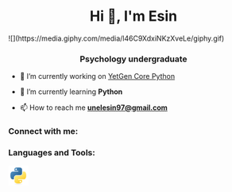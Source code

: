 <h1 align="center">Hi 👋, I'm Esin</h1>
![](https://media.giphy.com/media/l46C9XdxiNKzXveLe/giphy.gif)
<h3 align="center">Psychology undergraduate</h3>

- 🔭 I’m currently working on [YetGen Core Python](https://yetkingencler.com/jump/)

- 🌱 I’m currently learning **Python**

- 📫 How to reach me **unelesin97@gmail.com**

<h3 align="left">Connect with me:</h3>
<p align="left">
</p>

<h3 align="left">Languages and Tools:</h3>
<p align="left"> <a href="https://www.python.org" target="_blank" rel="noreferrer"> <img src="https://raw.githubusercontent.com/devicons/devicon/master/icons/python/python-original.svg" alt="python" width="40" height="40"/> </a> </p>
